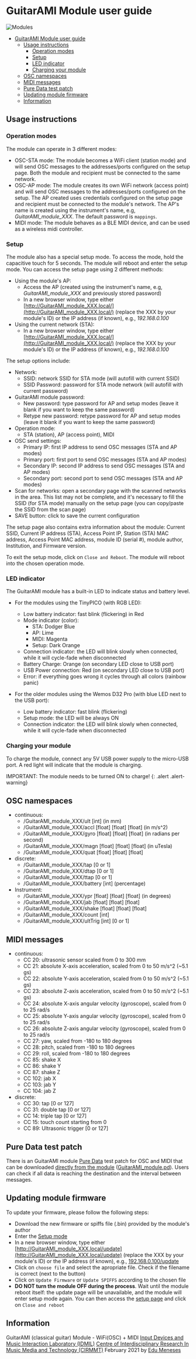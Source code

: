 # GuitarAMI Module user guide

![Modules](./images_module/modules.jpg "Modules")

- [GuitarAMI Module user guide](#guitarami-module-user-guide)
  - [Usage instructions](#usage-instructions)
    - [Operation modes](#operation-modes)
    - [Setup](#setup)
    - [LED indicator](#led-indicator)
    - [Charging your module](#charging-your-module)
  - [OSC namespaces](#osc-namespaces)
  - [MIDI messages](#midi-messages)
  - [Pure Data test patch](#pure-data-test-patch)
  - [Updating module firmware](#updating-module-firmware)
  - [Information](#information)

## Usage instructions

### Operation modes

The module can operate in 3 different modes:

- OSC-STA mode: The module becomes a WiFi client (station mode) and will send OSC messages to the addresses/ports configured on the setup page. Both the module and recipient must be connected to the same network.
- OSC-AP mode: The module creates its own WiFi network (access point) and will send OSC messages to the addresses/ports configured on the setup. The AP created uses credentials configured on the setup page and recipient must be connected to the module's network. The AP's name is created using the instrument's name, e.g, *GuitarAMI_module_XXX*. The default password is `mappings`.
- MIDI mode: The module behaves as a BLE MIDI device, and can be used as a wireless midi controller.

### Setup

The module also has a special setup mode. To access the mode, hold the capacitive touch for 5 seconds. The module will reboot and enter the setup mode. You can access the setup page using 2 different methods:

- Using the module's AP:
  - Access the AP (created using the instrument's name, e.g, *GuitarAMI_module_XXX* and previously stored password)
  - In a new browser window, type either [http://GuitarAMI_module_XXX.local/](http://GuitarAMI_module_XXX.local/) (replace the XXX by your module's ID) or the IP address (if known), e.g., *192.168.0.100*
- Using the current network (STA):
  - In a new browser window, type either [http://GuitarAMI_module_XXX.local/](http://GuitarAMI_module_XXX.local/) (replace the XXX by your module's ID) or the IP address (if known), e.g., *192.168.0.100*

The setup options include:

- Network:
  - SSID: network SSID for STA mode (will autofill with current SSID)
  - SSID Password: password for STA mode network (will autofill with current password)
- GuitarAMI module password:
  - New password: type password for AP and setup modes (leave it blank if you want to keep the same password)
  - Retype new password: retype password for AP and setup modes (leave it blank if you want to keep the same password)
- Operation mode:
  - STA (station), AP (access point), MIDI
- OSC send settings:
  - Primary IP: first IP address to send OSC messages (STA and AP modes)
  - Primary port: first port to send OSC messages (STA and AP modes)
  - Secondary IP: second IP address to send OSC messages (STA and AP modes)
  - Secondary port: second port to send OSC messages (STA and AP modes)
- Scan for networks: open a secondary page with the scanned networks in the area. This list may not be complete, and it's necessary to fill the SSID (for STA mode) manually on the setup page (you can copy/paste the SSID from the scan page)
- SAVE button: click to save the current configuration

The setup page also contains extra information about the module: Current SSID, Current IP address (STA), Access Point IP, Station (STA) MAC address, Access Point MAC address, module ID (serial #), module author, Institution, and Firmware version.

To exit the setup mode, click on `Close and Reboot`. The module will reboot into the chosen operation mode.

### LED indicator

The GuitarAMI module has a built-in LED to indicate status and battery level.

- For the modules using the TinyPICO (with RGB LED):
  - Low battery indicator: fast blink (flickering) in Red
  - Mode indicator (color):
    - STA: Dodger Blue
    - AP: Lime
    - MIDI: Magenta
    - Setup: Dark Orange
  - Connection indicator: the LED will blink slowly when connected, while it will cycle-fade when disconnected
  - Battery Charge: Orange (on secondary LED close to USB port)
  - USB Power connection: Red (on secondary LED close to USB port)
  - Error: if everything goes wrong it cycles through all colors (rainbow panic)

- For the older modules using the Wemos D32 Pro (with blue LED next to the USB port):
  - Low battery indicator: fast blink (flickering)
  - Setup mode: the LED will be always ON
  - Connection indicator: the LED will blink slowly when connected, while it will cycle-fade when disconnected

### Charging your module

To charge the module, connect any 5V USB power supply to the micro-USB port. A red light will indicate that the module is charging.

IMPORTANT: The module needs to be turned ON to charge!
{: .alert .alert-warning}

## OSC namespaces

- continuous:
  - /GuitarAMI_module_XXX/ult [int] (in mm)
  - /GuitarAMI_module_XXX/accl [float] [float] [float] (in m/s^2)
  - /GuitarAMI_module_XXX/gyro [float] [float] [float] (in radians per second)
  - /GuitarAMI_module_XXX/magn [float] [float] [float] (in uTesla)
  - /GuitarAMI_module_XXX/quat [float] [float] [float]
- discrete:
  - /GuitarAMI_module_XXX/tap [0 or 1]
  - /GuitarAMI_module_XXX/dtap [0 or 1]
  - /GuitarAMI_module_XXX/ttap [0 or 1]
  - /GuitarAMI_module_XXX/battery [int] (percentage)
- Instrument:
  - /GuitarAMI_module_XXX/ypr [float] [float] [float] (in degrees)
  - /GuitarAMI_module_XXX/jab [float] [float] [float]
  - /GuitarAMI_module_XXX/shake [float] [float] [float]
  - /GuitarAMI_module_XXX/count [int]
  - /GuitarAMI_module_XXX/ultTrig [int] [0 or 1]

## MIDI messages

- continuous:
  - CC 20: ultrasonic sensor scaled from 0 to 300 mm
  - CC 21: absolute X-axis acceleration, scaled from 0 to 50 m/s^2 (~5.1 gs)
  - CC 22: absolute Y-axis acceleration, scaled from 0 to 50 m/s^2 (~5.1 gs)
  - CC 23: absolute Z-axis acceleration, scaled from 0 to 50 m/s^2 (~5.1 gs)
  - CC 24: absolute X-axis angular velocity (gyroscope), scaled from 0 to 25 rad/s
  - CC 25: absolute Y-axis angular velocity (gyroscope), scaled from 0 to 25 rad/s
  - CC 26: absolute Z-axis angular velocity (gyroscope), scaled from 0 to 25 rad/s
  - CC 27: yaw, scaled from -180 to 180 degrees
  - CC 28: pitch, scaled from -180 to 180 degrees
  - CC 29: roll, scaled from -180 to 180 degrees
  - CC 85: shake X
  - CC 86: shake Y
  - CC 87: shake Z
  - CC 102: jab X
  - CC 103: jab Y
  - CC 104: jab Z
- discrete:
  - CC 30: tap [0 or 127]
  - CC 31: double tap [0 or 127]
  - CC 14: triple tap [0 or 127]
  - CC 15: touch count starting from 0
  - CC 89: Ultrasonic trigger [0 or 127]

## Pure Data test patch

There is an GuitarAMI module [Pure Data](http://puredata.info/) test patch for OSC and MIDI that can be downloaded [directly from the module](/GuitarAMI_module.pd) ([GuitarAMI_module.pd](/GuitarAMI_module.pd)). Users can check if all data is reaching the destination and the interval between messages.

## Updating module firmware

To update your firmware, please follow the following steps:
  
- Download the new firmware or spiffs file (.bin) provided by the module's author
- Enter the [Setup mode](#setup)
- In a new browser window, type either [http://GuitarAMI_module_XXX.local/update](http://GuitarAMI_module_XXX.local/update) (replace the XXX by your module's ID) or the IP address (if known), e.g., [192.168.0.100/update](192.168.0.100/update)
- Click on `choose file` and select the apropriate file. Check if the filename is correct (next to the button)
- Click on `Update Firmware` or `Update SPIFFS` according to the chosen file
- **DO NOT turn the module OFF during the process**. Wait until the module reboot itself: the update page will be unavailable, and the module will enter setup mode again. You can then access the [setup page](#setup) and click on `Close and reboot`

## Information

GuitarAMI (classical guitar) Module - WiFi(OSC) + MIDI
[Input Devices and Music Interaction Laboratory (IDMIL)](http://www.idmil.org/)
[Centre of Interdisciplinary Research In Music Media and Technology (CIRMMT)](http://www.cirmmt.org/)
February 2021 by [Edu Meneses](http://www.edumeneses.com/)
